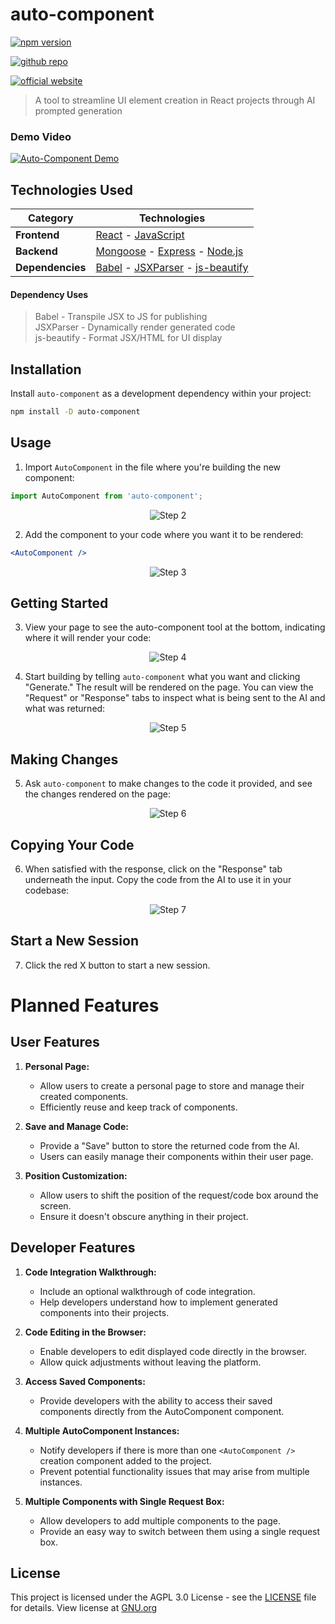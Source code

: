 # auto-component

[![npm version](https://badge.fury.io/js/auto-component.svg)](https://www.npmjs.com/package/auto-component)

[![github repo](https://img.shields.io/badge/Repo%20-%20GitHub?style=flat&logo=github&link=https%3A%2F%2Fgithub.com%2FTimHuitt%2Fclient-auto-component)](https://github.com/TimHuitt/auto-component)

[![official website](https://img.shields.io/badge/demo-37c637?style=flat&logo=react&logoColor=white&label=docs
)](https://auto-component.com)

> A tool to streamline UI element creation in React projects through AI prompted generation

### Demo Video

[![Auto-Component Demo](https://img.youtube.com/vi/SYhRGkiXS_M/0.jpg)](https://youtu.be/SYhRGkiXS_M "Auto-Component Demo")


## Technologies Used

| Category            | Technologies                                                                          |
|---------------------|----------------------------------------------------------------------------------------|
| **Frontend**        | [React](https://reactjs.org/) - [JavaScript](https://developer.mozilla.org/en-US/docs/Web/JavaScript)  |
| **Backend**         | [Mongoose](https://mongoosejs.com/) - [Express](https://expressjs.com/) - [Node.js](https://nodejs.org/)  |
| **Dependencies**    | [Babel](https://babeljs.io/) - [JSXParser](https://www.npmjs.com/package/jsx-parser) - [js-beautify](https://www.npmjs.com/package/js-beautify) |

#### Dependency Uses
> Babel - Transpile JSX to JS for publishing<br/>
JSXParser - Dynamically render generated code<br/>
js-beautify - Format JSX/HTML for UI display

## Installation

Install `auto-component` as a development dependency within your project:

```bash
npm install -D auto-component
```

## Usage

1. Import `AutoComponent` in the file where you're building the new component:

```javascript
import AutoComponent from 'auto-component';
```

<div style="display: flex; justify-content: center; align-items: center;">
  <img src="https://i.imgur.com/v18uMyR.png" alt="Step 2" style="max-width: 100%; height: auto;">
</div>

2. Add the component to your code where you want it to be rendered:

```jsx
<AutoComponent />
```

<div style="display: flex; justify-content: center; align-items: center;">
  <img src="https://i.imgur.com/Hh4MV4W.png" alt="Step 3" style="max-width: 100%; height: auto;">
</div>

## Getting Started

3. View your page to see the auto-component tool at the bottom, indicating where it will render your code:

<div style="display: flex; justify-content: center; align-items: center;">
  <img src="https://i.imgur.com/ItXg9Bd.png" alt="Step 4" style="max-width: 100%; height: auto;">
</div>

4. Start building by telling `auto-component` what you want and clicking "Generate." The result will be rendered on the page. You can view the "Request" or "Response" tabs to inspect what is being sent to the AI and what was returned:

<div style="display: flex; justify-content: center; align-items: center;">
  <img src="https://i.imgur.com/DmXWPdC.gif" alt="Step 5" style="max-width: 100%; height: auto;">
</div>

## Making Changes

5. Ask `auto-component` to make changes to the code it provided, and see the changes rendered on the page:

<div style="display: flex; justify-content: center; align-items: center;">
  <img src="https://i.imgur.com/zSqx9iP.gif" alt="Step 6" style="max-width: 100%; height: auto;">
</div>

## Copying Your Code

6. When satisfied with the response, click on the "Response" tab underneath the input. Copy the code from the AI to use it in your codebase:

<div style="display: flex; justify-content: center; align-items: center;">
  <img src="https://i.imgur.com/m9KpCHL.gif" alt="Step 7" style="max-width: 100%; height: auto;">
</div>

## Start a New Session

7. Click the red X button to start a new session.


# Planned Features

## User Features

1. **Personal Page:**
   - Allow users to create a personal page to store and manage their created components.
   - Efficiently reuse and keep track of components.

2. **Save and Manage Code:**
   - Provide a "Save" button to store the returned code from the AI.
   - Users can easily manage their components within their user page.

3. **Position Customization:**
   - Allow users to shift the position of the request/code box around the screen.
   - Ensure it doesn't obscure anything in their project.

## Developer Features

1. **Code Integration Walkthrough:**
   - Include an optional walkthrough of code integration.
   - Help developers understand how to implement generated components into their projects.

2. **Code Editing in the Browser:**
   - Enable developers to edit displayed code directly in the browser.
   - Allow quick adjustments without leaving the platform.

3. **Access Saved Components:**
   - Provide developers with the ability to access their saved components directly from the AutoComponent component.

4. **Multiple AutoComponent Instances:**
   - Notify developers if there is more than one `<AutoComponent />` creation component added to the project.
   - Prevent potential functionality issues that may arise from multiple instances.

5. **Multiple Components with Single Request Box:**
   - Allow developers to add multiple components to the page.
   - Provide an easy way to switch between them using a single request box.

## License

This project is licensed under the AGPL 3.0 License - see the [LICENSE](LICENSE) file for details.
View license at [GNU.org](https://www.gnu.org/licenses/agpl-3.0.en.html)